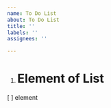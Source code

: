 ```yaml
---
name: To Do List
about: To Do List
title: ''
labels: ''
assignees: ''

---
```


1. # Element of List
[ ] element
